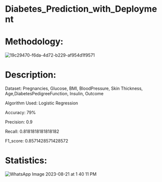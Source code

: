 # Diabetes_Prediction_with_Deployment



# Methodology:

![19c29470-f6da-4d72-b229-af954d1f9571](https://github.com/RiyaRaizada/Diabetes_Prediction_with_Deployment/assets/88757064/b0c6f42e-2e0c-41bd-897f-4a9551447ea8)


# Description:

Dataset: Pregnancies, Glucose, BMI, BloodPressure, Skin Thickness, Age,DiabetesPedigreeFunction, Insulin, Outcome

Algorithm Used: Logistic Regression

Accuracy: 79%

Precision: 0.9

Recall: 0.8181818181818182


F1_score: 0.8571428571428572


# Statistics:
![WhatsApp Image 2023-08-21 at 1 40 11 PM](https://github.com/RiyaRaizada/Diabetes_Prediction_with_Deployment/assets/88757064/3c025e9d-138b-48c1-a2cb-eba40b2a030a)


